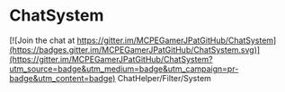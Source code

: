 # ChatSystem

[![Join the chat at https://gitter.im/MCPEGamerJPatGitHub/ChatSystem](https://badges.gitter.im/MCPEGamerJPatGitHub/ChatSystem.svg)](https://gitter.im/MCPEGamerJPatGitHub/ChatSystem?utm_source=badge&utm_medium=badge&utm_campaign=pr-badge&utm_content=badge)
ChatHelper/Filter/System
